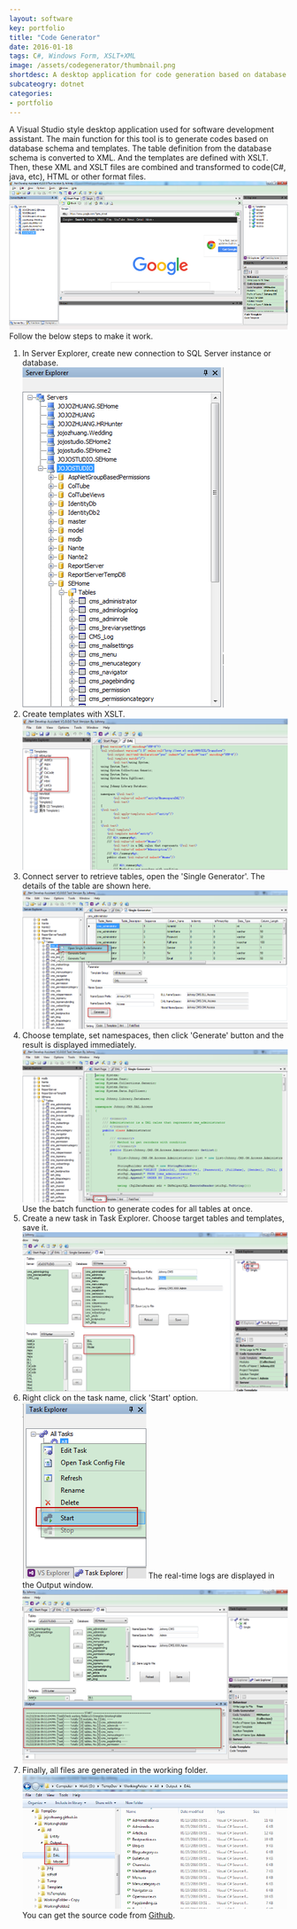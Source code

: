 ```yaml
---
layout: software
key: portfolio
title: "Code Generator"
date: 2016-01-18
tags: C#, Windows Form, XSLT+XML
image: /assets/codegenerator/thumbnail.png
shortdesc: A desktop application for code generation based on database schema and templates.
subcateogry: dotnet
categories:
- portfolio
---
```


A Visual Studio style desktop application used for software development assistant. The main function for this tool is to generate codes based on database schema and templates. The table definition from the database schema is converted to XML. And the templates are defined with XSLT. Then, these XML and XSLT files are combined and transformed to code(C#, java, etc), HTML or other format files.
![Code Generator](/assets/codegenerator/cg.png "Code Generator")
Follow the below steps to make it work.  
1. In Server Explorer, create new connection to SQL Server instance or database.  
![servers](/assets/codegenerator/servers.png "servers")
2. Create templates with XSLT.
![template](/assets/codegenerator/template.png "template")
3. Connect server to retrieve tables, open the 'Single Generator'. The details of the table are shown here.  
![single](/assets/codegenerator/single.png "single")
4. Choose template, set namespaces, then click 'Generate' button and the result is displayed immediately.  
![singleoutput](/assets/codegenerator/singleoutput.png "singleoutput")  
Use the batch function to generate codes for all tables at once.  
1. Create a new task in Task Explorer. Choose target tables and templates, save it.
![taskconfig](/assets/codegenerator/taskconfig.png "taskconfig")
2. Right click on the task name, click 'Start' option.  
![taskrun](/assets/codegenerator/taskrun.png "taskrun")
The real-time logs are displayed in the Output window.
![taskout](/assets/codegenerator/taskout.png "taskout")
3. Finally, all files are generated in the working folder.
![taskoutfiles](/assets/codegenerator/taskoutfiles.png "taskoutfiles")  
You can get the source code from [Github](https://github.com/jojozhuang/Projects/tree/master/DeveloperAssistant/Src "Source Code").
